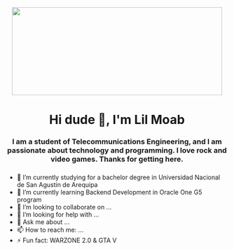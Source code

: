 

<div id="header" align="center">
    <image src="https://giphy.com/embed/x8I4MxjjpwBNfYccbj" width="480" height="201" ></image>
    <h1 align="center">Hi dude 👋, I'm Lil Moab</h1>
    <h3 align="center">I am a student of Telecommunications Engineering, and I am passionate about technology and programming. I love rock and video games. Thanks for getting here.<h3>
</div>

<div id="budgets" align="center"></div>


- 🔭 I’m currently studying for a bachelor degree in Universidad Nacional de San Agustin de Arequipa
- 🌱 I’m currently learning Backend Development in Oracle One G5 program
- 👯 I’m looking to collaborate on ...
- 🤔 I’m looking for help with ...
- 💬 Ask me about ...
- 📫 How to reach me: ...
- ⚡ Fun fact: WARZONE 2.0 & GTA V

